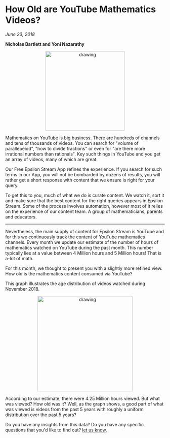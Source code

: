 # How Old are YouTube Mathematics Videos? 

*June 23, 2018*

**Nicholas Bartlett and Yoni Nazarathy**

<center>
 <img class = "blog-inline-image" src="https://es-app.com/assets/vvv22v.jpg" alt="drawing" width="250px"/>
</center> 

Mathematics on YouTube is big business. There are hundreds of channels and tens of thousands of videos. You can search for "volume of parallepeiod", "how to divide fractions" or even for "are there more irrational numbers than rationals". Key such things in YouTube and you get an array of videos, many of which are great.

Our Free Epsilon Stream App refines the experience. If you search for such terms in our App, you will not be bombarded by dozens of results, you will rather get a short response with content that we ensure is right for your query. 

To get this to you, much of what we do is curate content. We watch it, sort it and make sure that the best content for the right queries appears in Epsilon Stream. Some of the process involves automation, however most of it relies on the experience of our content team. A group of mathematicians, parents and educators.

---

Nevertheless, the main supply of content for Epsilon Stream is YouTube and for this we continuously track the content of YouTube mathematics channels. Every month we update our estimate of the number of hours of mathematics watched on YouTube during the past month. This number typically lies at a value between 4 Million hours and 5 Million hours! That is a-lot of math.

For this month, we thought to present you with a slightly more refined view. How old is the mathematics content consumed via YouTube?

This graph illustrates the age distribution of videos watched during November 2018. 

<center>
 <img class = "blog-inline-image" src="https://es-app.com/blog-assets/hours_watched_november_by_publish_month.png" alt="drawing" width="300px"/>
</center> 

According to our estimate, there were 4.25 Million hours viewed. But what was viewed? How old was it? Well, as the graph shows, a good part of what was viewed is videos from the past 5 years with roughly a uniform distribution over the past 5 years?

Do you have any insights from this data? Do you have any specific questions that you'd like to find out? [let us know](https://oneonepsilon.com/contact/).